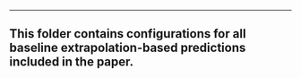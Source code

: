 ----
This folder contains configurations for all baseline extrapolation-based predictions included in the paper. 
---	
